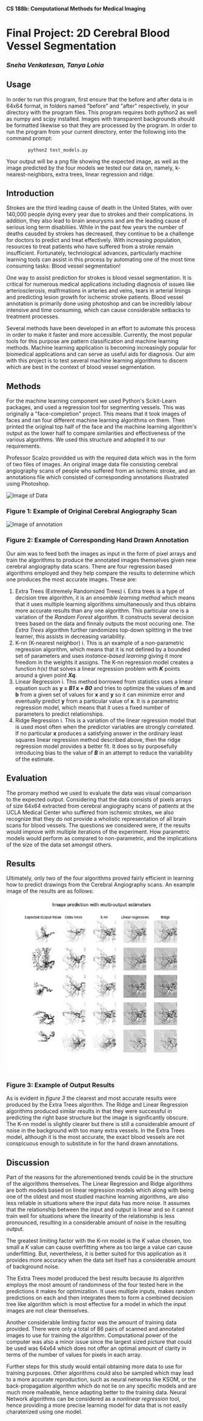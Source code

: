 #### CS 188b: Computational Methods for Medical Imaging

# **Final Project: 2D Cerebral Blood Vessel Segmentation**
###           _Sneha Venkatesan, Tanya Lohia_

## Usage
In order to run this program, first ensure that the before and after data is in 64x64 format, in folders named "before" and "after" respectively, in your directory with the program files. This program requires both python2 as well as numpy and scipy installed. Images with transparent backgrounds should be formatted likewise so that they are processed by the program. In order to run the program from your current directory, enter the following into the command prompt: 
```
        python2 test_models.py
```

Your output will be a png file showing the expected image, as well as the image predicted by the four models we tested our data on, namely, k-nearest-neighbors, extra trees, linear regression and ridge. 

## Introduction

Strokes are the third leading cause of death in the United States, with over 140,000 people dying every year due to strokes and their complications. In addition, they also lead to brain aneurysms and are the leading cause of serious long term disabiliies. While in the past few years the number of deaths causded by strokes has decreased, they continue to be a challenge for doctors to predict and treat effectively. With increasing population, resources to treat patients who have suffered from a stroke remain insufficient. Fortunately, technological advances, particularly machine learning tools can assist in this process by automating one of the most time consuming tasks: Blood vessel segmentation!

One way to assist prediction for strokes is blood vessel segmentation. It is critical for numerous medical applications including diagnosis of issues like arteriosclerosis, malfrmations in arteries and veins, tears in arterial linings and predicting lesion growth for ischemic stroke patients. Blood vessel annotation is primarily done using photoshop and can be incredibly labour intensive and time consuming, which can cause considerable setbacks to treatment processes. 

Several methods have been developed in an effort to automate this process in order to make it faster and more accessible. Currently, the most popular tools for this purpose are pattern classification and machine learning methods. Machine learning application is becoming increasingly popular for biomedical applications and can serve as useful aids for diagnosis. Our aim with this project is to test several machine learning algorithms to discern which are best in the context of blood vessel segmentation.

## Methods

For the machine learning component we used Python's Scikit-Learn packages, and used a regression tool for segmenting vessels. This was originally a "face-completion" project. This means that it took images of faces and ran four different machine learning algorithms on them. Then printed the original top half of the face and the machine learning algorithm's output as the lower half to compare similarities and effectiveness of the various algorithms. We used this structure and adopted it to our requirements. 

Professor Scalzo providded us with the required data which was in the form of two files of images. An original image data file consisting cerebral angiography scans of people who suffered from an ischemic stroke, and an annotations file which consisted of corresponding annotations illustrated using Photoshop. 

![Image of Data](https://github.com/zwangzob/cs188-final_project/blob/master/images/img_data.png)
### Figure 1: Example of Original Cerebral Angiography Scan
![Image of annotation](https://github.com/zwangzob/cs188-final_project/blob/master/images/img_anno.png)
### Figure 2: Example of Corresponding Hand Drawn Annotation


Our aim was to feed both the images as input in the form of pixel arrays and train the algorithms to produce the annotated images themselves given new cerebral angiography data scans. There are four regression based algorithms employed and they help compare the results to determine which one produces the most accurate images. These are:
1.  Extra Trees (Extremely Randomized Trees)
   i.  Extra trees is a type of decision tree algorithm, it is an _ensemble learning method_ which means that it uses multiple learning        algorithms simultaneously and thus obtains more accurate results than any one algorithm. This particular one is a variation of          the _Random Forest_ algorithm. It constructs several decision trees based on the data and finnaly outputs the most occuring one.        The _Extra Trees_ algorithm further randomizes top-down splitting in the tree learner, this assists in decreasing variability.  
2.  K-nn (K-nearest neighbor)
   i.  This is an example of a non-parametric regression algorithm, which means that it is not defined by a bounded set of parameters          and uses _instance-based learning_ giving it more freedom in the weights it assigns. The K-nn regression model creates a function        _h(x)_ that solves a linear regression problem with **_K_** points around a given point **_Xq_**.   
3.  Linear Regression
   i.  This method borrowed from statistics uses a linear equation such as **y = _B1_ x + _B0_** and tries to optimize the values of            **m** and **b** from a given set of values for **x** and **y** so it can minimize error and eventually predict **y** from a              particular value of **x**. It is a parametric regression model, which means that it uses a fixed number of parameters to predict        relationships.
4.  Ridge Regression
   i.  This is a variation of the linear regression model that is used most often when the predictor variables are strongly correlated.        If no particular **x** produces a satisfying answer in the ordinary least squares linear regression method described above, then        the ridge regression model provides a better fit. It does so by purposefully introducing bias to the value of **_B_** in an              attempt to reduce the variability of the estimate.
   
## Evaluation

The promary method we used to evaluate the data was visual comparison to the expected output. Considering that the data consists of pixels arrays of size 64x64 extracted from cerebral angiography scans of patients at the UCLA Medical Center who suffered from ischemic strokes, we also recognize that they do not provide a wholistic representation of all brain scans for blood vessels. The questions we considered were, if the results would improve with multiple iterations of the experiment. How parametric models would perform as compared to non-parametric, and the implications of the size of the data set amongst others.

## Results 

Ultimately, only two of the four algorithms proved fairly efficient in learning how to predict drawings from the Cerebral Angiography scans. An example image of the results are as follows:

![Image of Results](https://github.com/cs188-s17/cs188-final_project/blob/master/images/final%20results.png) 
### Figure 3: Example of Output Results

As is evident in *figure 3* the clearest and most accurate results were produced by the Extra Trees algorithm. The Ridge and Linear Regression algorithms produced similar results in that they were successful in predicting the right base structure but the image is significantly obscure. The K-nn model is slightly clearer but there is still a considerable amount of noise in the background with too many extra vessels. In the Extra Trees model, although it is the most accurate, the exact blood vessels are not conspicuous enough to substitute in for the hand drawn annotations.  

## Discussion

Part of the reasons for the aforementioned trends could be in the structure of the algorithms themselves. The Linear Regression and Ridge algorithms are both models based on linear regression models which along with being one of the oldest and most studied machine learning algorithms, are also less reliable in situations where the input data has more noise. It assumes that the relationship between the input and output is linear and so it cannot train well for situations where the linearity of the relationship is less pronounced, resulting in a considerable amount of noise in the resulting output. 

The greatest limiting factor with the K-nn model is the _K_ value chosen, too small a _K_ value can cause overfitting where as too large a value can cause underfitting. But, nevertheless, it is better suited for this application as it provides more accuracy when the data set itself has a considerable amount of background noise.

The Extra Trees model produced the best results because its algorithm employs the most amount of randomness of the four tested here in the predictions it makes for optimization. It uses multiple inputs, makes random predictions on each and then integrates them to form a combined decision tree like algorithm which is most effective for a model in which the input images are not clear themselves. 

Another considerable limiting factor was the amount of training data provided. There were only a total of 86 pairs of scanned and annotated images to use for training the algorithm. Computational power of the computer was also a minor issue since the largest sized picture that could be used was 64x64 which does not offer an optimal amount of clarity in terms of the number of values for pixels in each array.

Further steps for this study would entail obtaining more data to use for training purposes. Other algorithms could also be sampled which may lead to a more accurate reproduction, such as neural networks like KSOM, or the back-propagation algorithm which do not lie on any specific models and are much more malleable, hence adapting better to the training data. Neural Network algorithms can be considered as a _nonlinear regression_ tool, hence providing a more precise learning model for data that is not easily charaterized using one model.



